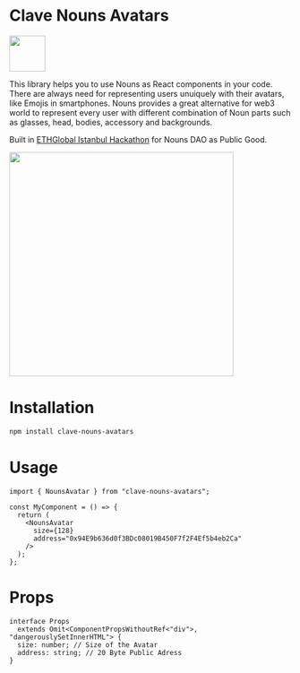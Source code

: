 # Clave Nouns Avatars

<img src="https://i.imgur.com/IEXbYnO.png" width="64px">

This library helps you to use Nouns as React components in your code. There are always need for representing users unuiquely with their avatars, like Emojis in smartphones. Nouns provides a great alternative for web3 world to represent every user with different combination of Noun parts such as glasses, head, bodies, accessory and backgrounds.

Built in [ETHGlobal Istanbul Hackathon](https://ethglobal.com/events/istanbul/prizes#nouns-dao) for Nouns DAO as Public Good.

<img src="https://i.imgur.com/ackj7cK.png" width="400px">

# Installation

```bash
npm install clave-nouns-avatars
```

# Usage

```tsx
import { NounsAvatar } from "clave-nouns-avatars";

const MyComponent = () => {
  return (
    <NounsAvatar
      size={128}
      address="0x94E9b636d0f3BDc08019B450F7f2F4Ef5b4eb2Ca"
    />
  );
};
```

# Props

```tsx
interface Props
  extends Omit<ComponentPropsWithoutRef<"div">, "dangerouslySetInnerHTML"> {
  size: number; // Size of the Avatar
  address: string; // 20 Byte Public Adress
}
```
